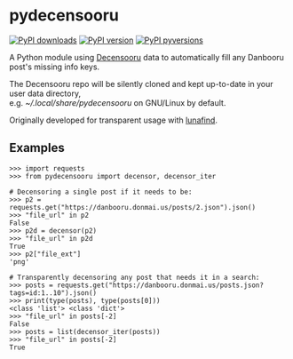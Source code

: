 # pydecensooru

[![PyPI downloads](http://pepy.tech/badge/pydecensooru)](
    http://pepy.tech/project/pydecensooru)
[![PyPI version](https://img.shields.io/pypi/v/pydecensooru.svg)](
    https://pypi.org/projects/pydecensooru)
[![PyPI pyversions](https://img.shields.io/pypi/pyversions/pydecensooru.svg)](
    https://pypi.python.org/pypi/pydecensooru)

A Python module using [Decensooru](https://github.com/friendlyanon/decensooru)
data to automatically fill any Danbooru post's missing info keys.

The Decensooru repo will be silently cloned and kept up-to-date in your user
data directory,  
e.g. *~/.local/share/pydecensooru* on GNU/Linux by default.

Originally developed for transparent usage with
[lunafind](https://github.com/mirukan/lunafind).

## Examples

```python3
>>> import requests                                                                     
>>> from pydecensooru import decensor, decensor_iter 

# Decensoring a single post if it needs to be:
>>> p2 = requests.get("https://danbooru.donmai.us/posts/2.json").json()
>>> "file_url" in p2
False
>>> p2d = decensor(p2)
>>> "file_url" in p2d
True
>>> p2["file_ext"]
'png'

# Transparently decensoring any post that needs it in a search:
>>> posts = requests.get("https://danbooru.donmai.us/posts.json?tags=id:1..10").json()
>>> print(type(posts), type(posts[0]))
<class 'list'> <class 'dict'>
>>> "file_url" in posts[-2]
False
>>> posts = list(decensor_iter(posts))
>>> "file_url" in posts[-2]
True
```
